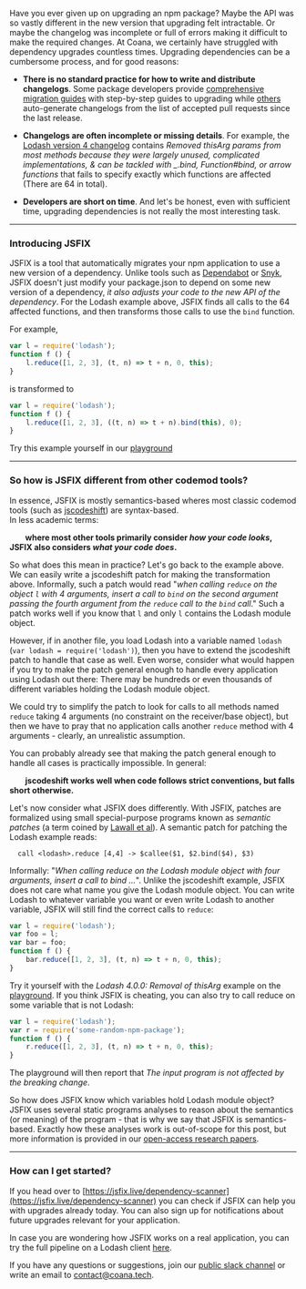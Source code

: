 Have you ever given up on upgrading an npm package?
Maybe the API was so vastly different in the new version that upgrading felt intractable.
Or maybe the changelog was incomplete or full of errors making it difficult to make the required changes.
At Coana, we certainly have struggled with dependency upgrades countless times.
Upgrading dependencies can be a cumbersome process, and for good reasons:

- **There is no standard practice for how to write and distribute changelogs**.
Some package developers provide [comprehensive migration guides](https://v6.rxjs.dev/guide/v6/migration) with step-by-step guides to upgrading while [others](https://github.com/graphql/graphql-js/blob/main/resources/gen-changelog.js) auto-generate changelogs from the list of accepted pull requests since the last release.

- **Changelogs are often incomplete or missing details**.
For example, the [Lodash version 4 changelog](https://github.com/lodash/lodash/wiki/Changelog#v400) contains *Removed thisArg params from most methods because they were largely unused, complicated implementations, & can be tackled with _.bind, Function#bind, or arrow functions* that fails to specify exactly which functions are affected (There are 64 in total). 

- **Developers are short on time**.
And let's be honest, even with sufficient time, upgrading dependencies is not really the most interesting task.  

***

### Introducing JSFIX
JSFIX is a tool that automatically migrates your npm application to use a new version of a dependency.
Unlike tools such as [Dependabot](https://github.com/dependabot) or [Snyk](https://snyk.io/), JSFIX doesn't just modify your package.json to depend on some new version of a dependency, *it also adjusts your code to the new API of the dependency*.
For the Lodash example above, JSFIX finds all calls to the 64 affected functions, and then transforms those calls to use the `bind` function.

For example,

```javascript
var l = require('lodash');
function f () {
    l.reduce([1, 2, 3], (t, n) => t + n, 0, this);
}
```
is transformed to

```javascript
var l = require('lodash');
function f () {
    l.reduce([1, 2, 3], ((t, n) => t + n).bind(this), 0);
}
```

Try this example yourself in our [playground](https://jsfix.live/playground)

***

### So how is JSFIX different from other codemod tools?
In essence, JSFIX is mostly semantics-based wheres most classic codemod tools (such as [jscodeshift](https://github.com/facebook/jscodeshift)) are syntax-based.  
In less academic terms:

&nbsp;&nbsp;&nbsp;&nbsp;&nbsp;&nbsp; **where most other tools primarily consider *how your code looks*, JSFIX also considers *what your code does*.**

So what does this mean in practice? Let's go back to the example above.
We can easily write a jscodeshift patch for making the transformation above.
Informally, such a patch would read "*when calling `reduce` on the object `l` with 4 arguments, insert a call to `bind` on the second argument passing the fourth argument from the `reduce` call to the `bind` call*."
Such a patch works well if you know that `l` and only `l` contains the Lodash module object. 

However, if in another file, you load Lodash into a variable named `lodash` (`var lodash = require('lodash')`), then you have to extend the jscodeshift patch to handle that case as well.
Even worse, consider what would happen if you try to make the patch general enough to handle every application using Lodash out there: There may be hundreds or even thousands of different variables holding the Lodash module object. 

We could try to simplify the patch to look for calls to all methods named `reduce` taking 4 arguments (no constraint on the receiver/base object), but then we have to pray that no application calls another `reduce` method with 4 arguments - clearly, an unrealistic assumption.

You can probably already see that making the patch general enough to handle all cases is practically impossible.
In general: 

&nbsp;&nbsp;&nbsp;&nbsp;&nbsp;&nbsp; **jscodeshift works well when code follows strict conventions, but falls short otherwise.**

Let's now consider what JSFIX does differently. 
With JSFIX, patches are formalized using small special-purpose programs known as *semantic patches* (a term coined by [Lawall et al](https://dl.acm.org/doi/10.1145/1218063.1217942)).
A semantic patch for patching the Lodash example reads:

```
  call <lodash>.reduce [4,4] -> $callee($1, $2.bind($4), $3)
```
Informally: "*When calling reduce on the Lodash module object with four arguments, insert a call to bind ...*".
Unlike the jscodeshift example, JSFIX does not care what name you give the Lodash module object.
You can write Lodash to whatever variable you want or even write Lodash to another variable, JSFIX will still find the correct calls to `reduce`:

```javascript
var l = require('lodash');
var foo = l;
var bar = foo;
function f () {
    bar.reduce([1, 2, 3], (t, n) => t + n, 0, this);
}

```

Try it yourself with the *Lodash 4.0.0: Removal of thisArg* example on the [playground](https://jsfix.live/playground).
If you think JSFIX is cheating, you can also try to call reduce on some variable that is not Lodash: 

```javascript
var l = require('lodash');
var r = require('some-random-npm-package');
function f () {
    r.reduce([1, 2, 3], (t, n) => t + n, 0, this);
}

```

The playground will then report that *The input program is not affected by the breaking change*.

So how does JSFIX know which variables hold Lodash module object? 
JSFIX uses several static programs analyses to reason about the semantics (or meaning) of the program - that is why we say that JSFIX is semantics-based.
Exactly how these analyses work is out-of-scope for this post, but more information is provided in our [open-access research papers](http://localhost:4201/about-jsfix#research).

***

### How can I get started?

If you head over to [https://jsfix.live/dependency-scanner](https://jsfix.live/dependency-scanner) you can check if JSFIX can help you with upgrades already today.
You can also sign up for notifications about future upgrades relevant for your application.

In case you are wondering how JSFIX works on a real application, you can try the full pipeline on a Lodash client [here](http://localhost:4201/jsfix/https%253A%252F%252Fgithub.com%252Fmtorp%252Fminimongo).

If you have any questions or suggestions, join our [public slack channel](https://join.slack.com/t/jsfix-community/shared_invite/zt-16615g0xc-I4cwSWn9Ghdl4CqfcCz7rQ) or write an email to [contact@coana.tech](mailto:contact@coana.tech).
